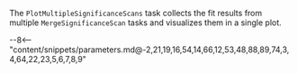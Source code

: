 The `PlotMultipleSignificanceScans` task collects the fit results from multiple `MergeSignificanceScan` tasks and visualizes them in a single plot.

<div class="dhi_parameter_table">

--8<-- "content/snippets/parameters.md@-2,21,19,16,54,14,66,12,53,48,88,89,74,3,4,64,22,23,5,6,7,8,9"

</div>
